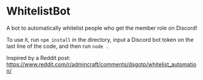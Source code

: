 # WhitelistBot
A bot to automatically whitelist people who get the member role on Discord!

To use it, run `npm install` in the directory, input a Discord bot token on the last line of the code, and then run `node .`

Inspired by a Reddit post: https://www.reddit.com/r/admincraft/comments/dsgotp/whitelist_automation/